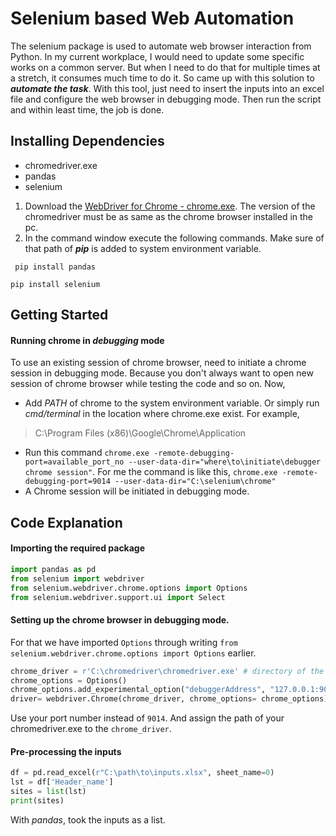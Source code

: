 # Selenium based Web Automation
  The selenium package is used to automate web browser interaction from Python.  In my current workplace, 
  I would need to update some specific works on a common server. But when I need to do that for multiple times at a stretch,
  it consumes much time to do it. So came up with this solution to **_automate the task_**. With this tool,
  just need to insert the inputs into an excel file and configure the web browser in debugging mode. Then run 
  the script and within least time, the job is done. 
  
## Installing Dependencies
* chromedriver.exe
* pandas
* selenium

1. Download the [WebDriver for Chrome - chrome.exe](https://sites.google.com/a/chromium.org/chromedriver/downloads). The version of the chromedriver must be as same as the chrome browser installed in the pc.
1. In the command window execute the following commands. Make sure of that path of **_pip_** is added to system environment variable.

  ` pip install pandas`
  
  `
  pip install selenium
  `

## Getting Started
#### Running chrome in *debugging* mode
To use an existing session of chrome browser, need to initiate a chrome session in debugging mode.
Because you don't always want to open new session of chrome browser while testing the code and so on. Now,
* Add *PATH* of chrome to the system environment variable. Or simply run *cmd/terminal* in the location
where chrome.exe exist. For example, 
>C:\Program Files (x86)\Google\Chrome\Application
* Run this command `chrome.exe -remote-debugging-port=available_port_no --user-data-dir="where\to\initiate\debugger chrome session"`.
For me the command is like this, `chrome.exe -remote-debugging-port=9014 --user-data-dir="C:\selenium\chrome"`
* A Chrome session will be initiated in debugging mode.

## Code Explanation 

#### Importing the required package
```python
import pandas as pd
from selenium import webdriver
from selenium.webdriver.chrome.options import Options
from selenium.webdriver.support.ui import Select
```

#### Setting up the chrome browser in debugging mode. 
For that we have imported `Options` through writing `from selenium.webdriver.chrome.options import Options` earlier.
```python
chrome_driver = r'C:\chromedriver\chromedriver.exe' # directory of the chromedriver.exe
chrome_options = Options()
chrome_options.add_experimental_option("debuggerAddress", "127.0.0.1:9014") #change the port number as 127.0.0.1:port no.
driver= webdriver.Chrome(chrome_driver, chrome_options= chrome_options)
```
Use your port number instead of `9014`. And assign the path of your chromedriver.exe to the `chrome_driver`.

#### Pre-processing the inputs
```python
df = pd.read_excel(r"C:\path\to\inputs.xlsx", sheet_name=0)
lst = df['Header_name']
sites = list(lst)
print(sites)
```
With *pandas*, took the inputs as a list.

